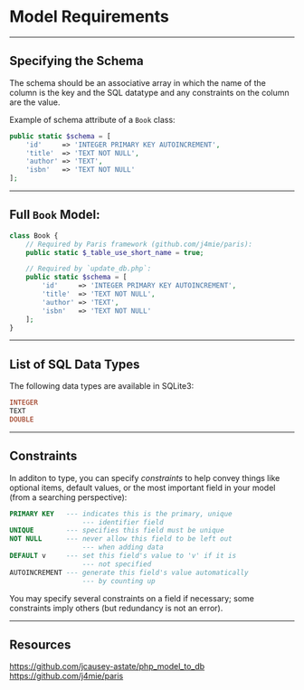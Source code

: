# Model Requirements

---

## Specifying the Schema

The schema should be an associative array in which the name of the column is the key and the SQL datatype and any constraints on the column are the value.

Example of schema attribute of a `Book` class:

```php
public static $schema = [
    'id'     => 'INTEGER PRIMARY KEY AUTOINCREMENT',
    'title'  => 'TEXT NOT NULL',
    'author' => 'TEXT',
    'isbn'   => 'TEXT NOT NULL'
];
```

---

## Full `Book` Model:

```php
class Book {
    // Required by Paris framework (github.com/j4mie/paris):
    public static $_table_use_short_name = true;

    // Required by `update_db.php`:
    public static $schema = [
        'id'     => 'INTEGER PRIMARY KEY AUTOINCREMENT',
        'title'  => 'TEXT NOT NULL',
        'author' => 'TEXT',
        'isbn'   => 'TEXT NOT NULL'
    ];
}
```

---

## List of SQL Data Types

The following data types are available in SQLite3:

```sql
INTEGER
TEXT
DOUBLE
```

---

## Constraints

In additon to type, you can specify _constraints_ to help convey things like optional items, default values, or the most important field in your model (from a searching perspective):

```sql
PRIMARY KEY   --- indicates this is the primary, unique 
                  --- identifier field
UNIQUE        --- specifies this field must be unique
NOT NULL      --- never allow this field to be left out 
                  --- when adding data
DEFAULT v     --- set this field's value to 'v' if it is 
                  --- not specified
AUTOINCREMENT --- generate this field's value automatically 
                  --- by counting up
```

You may specify several constraints on a field if necessary; some constraints imply others (but redundancy is not an error).

---

## Resources

https://github.com/jcausey-astate/php_model_to_db
https://github.com/j4mie/paris
